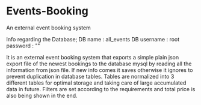 # Events-Booking
An external event booking system

Info regarding the Database;
DB name : all_events
DB username : root
password : ""

It is an external event booking system that exports a simple plain json export file of the newest bookings to the database mysql by reading all the information
from json file. If new info comes it saves otherwise it ignores to prevent duplication in database tables. 
Tables are normalized into 3 different tables for optimal storage and taking care of large accumulated data in future.
Filters are set according to the requirements and total price is also being shown in the end.
